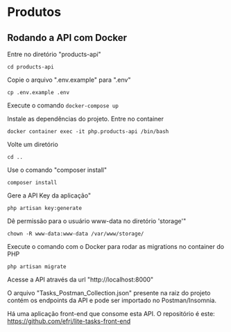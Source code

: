 # Produtos

## Rodando a API com Docker
Entre no diretório "products-api" 

``cd products-api`` 

Copie o arquivo ".env.example" para ".env"

``cp .env.example .env``

Execute o comando ``docker-compose up`` 

Instale as dependências do projeto. 
Entre no container 

``docker container exec -it php.products-api /bin/bash`` 

Volte um diretório 

``cd ..``

Use o comando "composer install" 

``composer install`` 

Gere a API Key da aplicação" 

``php artisan key:generate`` 

Dê permissão para o usuário www-data no diretório 'storage'" 

``chown -R www-data:www-data /var/www/storage/`` 

Execute o comando com o Docker para rodar as migrations no container do PHP 

``php artisan migrate`` 

Acesse a API através da url "http://localhost:8000" 

O arquivo "Tasks_Postman_Collection.json" presente na raiz do projeto contém os endpoints da API e pode ser importado no Postman/Insomnia. 

Há uma aplicação front-end que consome esta API. O repositório é este: https://github.com/efrj/lite-tasks-front-end
